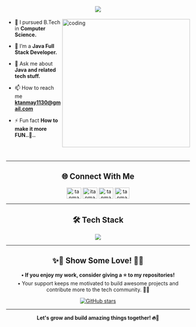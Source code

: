 <h1 align="center"> 
  <img src="https://readme-typing-svg.herokuapp.com?font=Fira+Code&pause=1000&color=36BCF7&center=true&width=450&lines=Hi+%F0%9F%91%8B%2C+I'm+Tanmay!;Welcome+to+my+GitHub+💻;A+Passionate+Full-Stack+Developer" />
</h1>


<img align="right" alt="coding" width="350" src ="https://cdn.dribbble.com/users/1162077/screenshots/3848914/media/7ed7d5ca074b48b328150e5a231e8d1f.gif">

- 🔭 I pursued B.Tech in **Computer Science.**  

- 🌱 I’m a **Java Full Stack Developer.**  

- 💬 Ask me about **Java and related tech stuff.**  

- 📫 How to reach me **ktanmay1130@gmail.com**  

- ⚡ Fun fact **How to make it more FUN..🥴..**  
<br>
<br>

---

<h2 align="center">🌐 Connect With Me</h2>
<p align="center">
<a href="https://www.linkedin.com/in/myselftanmay/" target="blank"><img align="center" src="https://raw.githubusercontent.com/rahuldkjain/github-profile-readme-generator/master/src/images/icons/Social/linked-in-alt.svg" alt="tanmay-kumar-282a0a204" height="30" width="40" /></a>
<a href="https://instagram.com/itanmay728" target="blank"><img align="center" src="https://raw.githubusercontent.com/rahuldkjain/github-profile-readme-generator/master/src/images/icons/Social/instagram.svg" alt="itanmay728" height="30" width="40" /></a>
<a href="https://www.youtube.com/@tanmayvlogs728" target="blank"><img align="center" src="https://raw.githubusercontent.com/rahuldkjain/github-profile-readme-generator/master/src/images/icons/Social/youtube.svg" alt="tanmayvlogs728" height="30" width="40" /></a>
<a href="https://www.leetcode.com/tanmay728" target="blank"><img align="center" src="https://raw.githubusercontent.com/rahuldkjain/github-profile-readme-generator/master/src/images/icons/Social/leet-code.svg" alt="tanmay728" height="30" width="40" /></a>
</p>

---

<h2 align="center">🛠 Tech Stack</h2>

<p align="center">
  <img src="https://skillicons.dev/icons?i=java,spring,react,next,js,html,css,mysql,mongodb,git,linux,nodejs,express,ts" />
</p>

---

<h2 align="center">✨🌟 Show Some Love! 🌟✨</h2>

<p align="center">
  <strong>• If you enjoy my work, consider giving a ⭐ to my repositories!</strong> <br>
  <span>• Your support keeps me motivated to build awesome projects and contribute more to the tech community. 🚀💙</span>
</p>  

<p align="center">  
  <a href="https://github.com/itanmay728">
    <img src="https://img.shields.io/github/stars/itanmay728?style=for-the-badge&logo=github&label=Give%20a%20Star&color=FFD700" alt="GitHub stars">
  </a>  
</p> 

---

<p align="center">  
  <strong>Let's grow and build amazing things together! 🔥🚀</strong>  
</p>  
